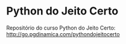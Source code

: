 # Python do Jeito Certo

Repositório do curso Python do Jeito Certo: http://go.pgdinamica.com/pythondojeitocerto
